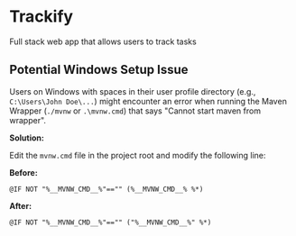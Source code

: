 # Trackify
 Full stack web app that allows users to track tasks

## Potential Windows Setup Issue

Users on Windows with spaces in their user profile directory (e.g., `C:\Users\John Doe\...`) might encounter an error when running the Maven Wrapper (`./mvnw` or `.\mvnw.cmd`) that says "Cannot start maven from wrapper".

**Solution:**

Edit the `mvnw.cmd` file in the project root and modify the following line:

**Before:**
```batch
@IF NOT "%__MVNW_CMD__%"=="" (%__MVNW_CMD__% %*)
```

**After:**
```batch
@IF NOT "%__MVNW_CMD__%"=="" ("%__MVNW_CMD__%" %*)
```
